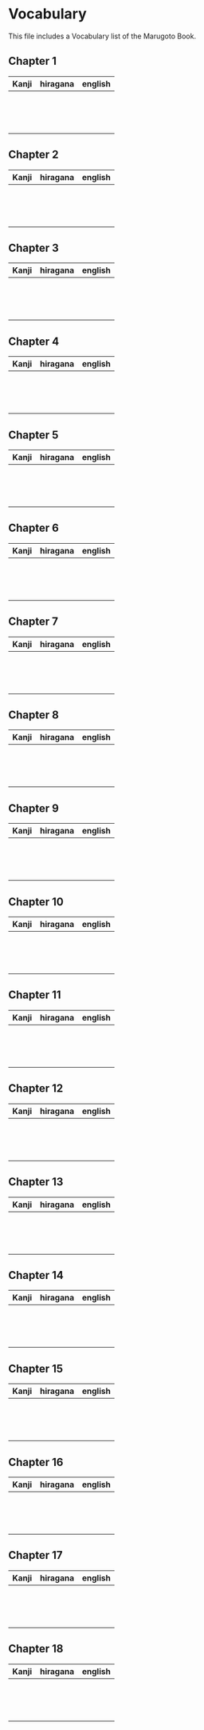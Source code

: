 # Vocabulary

This file includes a Vocabulary list of the Marugoto <Stage> Book.

## Chapter 1
| Kanji | hiragana | english |
| ----- | -------- | ------- |
||||
||||
||||
||||
||||
||||
||||
||||
||||
||||
||||
||||
||||
||||


## Chapter 2
| Kanji | hiragana | english |
| ----- | -------- | ------- |
||||
||||
||||
||||
||||
||||
||||
||||
||||
||||
||||
||||
||||
||||

## Chapter 3
| Kanji | hiragana | english |
| ----- | -------- | ------- |
||||
||||
||||
||||
||||
||||
||||
||||
||||
||||
||||
||||
||||
||||

## Chapter 4
| Kanji | hiragana | english |
| ----- | -------- | ------- |
||||
||||
||||
||||
||||
||||
||||
||||
||||
||||
||||
||||
||||
||||

## Chapter 5
| Kanji | hiragana | english |
| ----- | -------- | ------- |
||||
||||
||||
||||
||||
||||
||||
||||
||||
||||
||||
||||
||||
||||

## Chapter 6
| Kanji | hiragana | english |
| ----- | -------- | ------- |
||||
||||
||||
||||
||||
||||
||||
||||
||||
||||
||||
||||
||||
||||

## Chapter 7
| Kanji | hiragana | english |
| ----- | -------- | ------- |
||||
||||
||||
||||
||||
||||
||||
||||
||||
||||
||||
||||
||||
||||

## Chapter 8
| Kanji | hiragana | english |
| ----- | -------- | ------- |
||||
||||
||||
||||
||||
||||
||||
||||
||||
||||
||||
||||
||||
||||

## Chapter 9
| Kanji | hiragana | english |
| ----- | -------- | ------- |
||||
||||
||||
||||
||||
||||
||||
||||
||||
||||
||||
||||
||||
||||

## Chapter 10
| Kanji | hiragana | english |
| ----- | -------- | ------- |
||||
||||
||||
||||
||||
||||
||||
||||
||||
||||
||||
||||
||||
||||

## Chapter 11
| Kanji | hiragana | english |
| ----- | -------- | ------- |
||||
||||
||||
||||
||||
||||
||||
||||
||||
||||
||||
||||
||||
||||


## Chapter 12
| Kanji | hiragana | english |
| ----- | -------- | ------- |
||||
||||
||||
||||
||||
||||
||||
||||
||||
||||
||||
||||
||||
||||

## Chapter 13
| Kanji | hiragana | english |
| ----- | -------- | ------- |
||||
||||
||||
||||
||||
||||
||||
||||
||||
||||
||||
||||
||||
||||

## Chapter 14
| Kanji | hiragana | english |
| ----- | -------- | ------- |
||||
||||
||||
||||
||||
||||
||||
||||
||||
||||
||||
||||
||||
||||

## Chapter 15
| Kanji | hiragana | english |
| ----- | -------- | ------- |
||||
||||
||||
||||
||||
||||
||||
||||
||||
||||
||||
||||
||||
||||

## Chapter 16
| Kanji | hiragana | english |
| ----- | -------- | ------- |
||||
||||
||||
||||
||||
||||
||||
||||
||||
||||
||||
||||
||||
||||

## Chapter 17
| Kanji | hiragana | english |
| ----- | -------- | ------- |
||||
||||
||||
||||
||||
||||
||||
||||
||||
||||
||||
||||
||||
||||

## Chapter 18
| Kanji | hiragana | english |
| ----- | -------- | ------- |
||||
||||
||||
||||
||||
||||
||||
||||
||||
||||
||||
||||
||||
||||